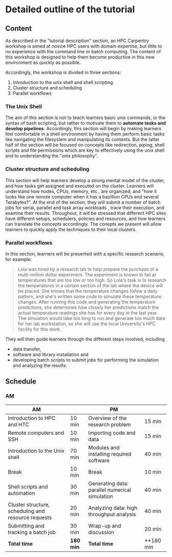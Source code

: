 # Detailed outline of the tutorial

## Content

As described in the "tutorial description" section,
an HPC Carpentry workshop is aimed at novice HPC users with domain expertise,
but little to no experience with the command line or batch computing.
The content of this workshop is designed to help them become productive
in this new environment as quickly as possible.

Accordingly, the workshop is divided in three sections:

1. Introduction to the unix shell and shell scripting
2. Cluster structure and scheduling
3. Parallel workflows

### The Unix Shell

The aim of this section is not to teach learners basic unix commands,
or the syntax of bash scripting,
but rather to motivate them
to **automate tasks and develop pipelines**.
Accordingly, this section will begin by making learners feel
comfortable in a shell environment by having them perform basic tasks
like navigating the filesystem and manipulating its contents.
But the latter half of the section will be focused on concepts
like redirection, piping, shell scripts and file permissions
which are key to effectively using the unix shell and to understanding the "unix philosophy".

### Cluster structure and scheduling

This section will help learners develop a strong mental model of the cluster,
and how tasks get assigned and executed on the cluster.
Learners will understand how nodes, CPUs, memory, etc., are organized,
and "how it looks like one remote computer when it has a bazillion CPUs and several Terabytes?".
At the end of the section, they will
submit a number of batch jobs for serial, parallel and task array workloads , trace their execution, and examine their results.
Throughout, it will be stressed that different HPC sites
have different setups, schedulers, policies and resources,
and how learners can translate the concepts accordingly. The conepts we present will allow learners to quickly apply the techniques to their local clusters.

### Parallel workflows

In this section, learners will be presented with a specific research scenario,
for example:

> Lola was hired by a research lab to help prepare the purchase of a multi-million dollar experiment.
The experiment is known to fail at temperatures that are too low or too high.
So Lola's task is to research the temperatures in a certain section of the lab where the device will be placed.
She knows that the temperature changes follow a daily pattern,
and she's written some code to simulate these temperature changes.
After running this code and generating the temperature predictions,
she determines how closely her predictions match the actual temperature readings
she has for every day in the last year.
The simuation would take too long to run
and generate too much data for her lab workstation,
so she will use the local University's HPC facility for this work.

They will then guide learners through the different steps involved, including
  * data transfer,
  * software and library installation and
  * developing batch scripts to submit jobs for performing the simulation and analyzing the results.

## Schedule

### AM

| AM                                                    |               | PM                                                        |               |
|-------------------------------------------------------|---------------|-----------------------------------------------------------|---------------|
| Introduction to HPC and HTC                           |   10 min      | Overview of the research problem                          |   15 min      |
| Remote computers and SSH                              |   10 min      | Importing code and data                                   |   15 min      |
| Introduction to the Unix shell                        |   70 min      | Modules and installing required software                  |   40 min      |
| Break                                                 |   10 min      | Break                                                     |   10 min      |
| Shell scripts and automation                          |   30 min      | Generating data: parallel numerical simulation            |   40 min      |
| Cluster structure, scheduling and resource requests   |   20 min      | Analyzing data: high throughput analysis                  |   40 min      | 
| Submitting and tracking a batch job                   |   30 min      | Wrap-up and discussion                                    |   20 min      |
| **Total time**                                        |   **180 min** | **Total time**                                            | **180 min     |

